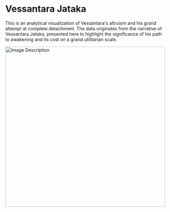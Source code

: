 # Vessantara Jataka

This is an analytical visualization of Vessantara's altruism and his grand attempt at complete detachment. The data originates from the narrative of Vessantara Jataka, presented here to highlight the significance of his path to awakening and its cost on a grand utilitarian scale.

<img src="https://external-content.duckduckgo.com/iu/?u=https%3A%2F%2Fart.thewalters.org%2Fimages%2Fart%2FPS1_35.282_Fnt_DD_AST-034881-tms.jpg&f=1&nofb=1&ipt=e274010772c362996731c33f7a6ad4d89be09396f04321f7a93b7c89f63ba381&ipo=images" alt="Image Description" width="500">
